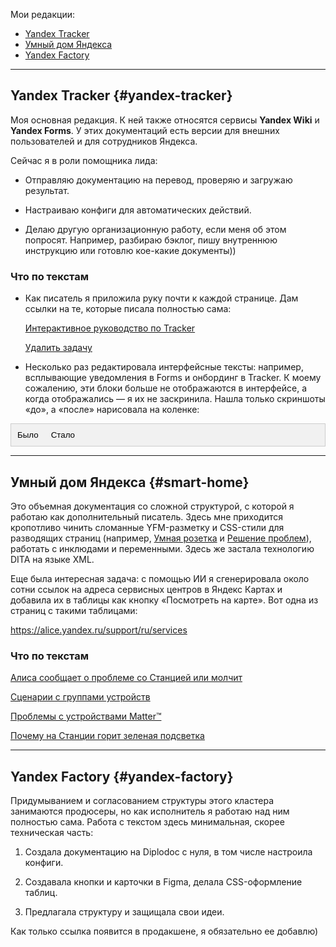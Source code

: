 Мои редакции:

- [Yandex Tracker](#yandex-tracker)
- [Умный дом Яндекса](#smart-home)
- [Yandex Factory](#yandex-factory)

---

## Yandex Tracker {#yandex-tracker}

Моя основная редакция. К ней также относятся сервисы **Yandex Wiki** и **Yandex Forms**. У этих документаций есть версии для внешних пользователей и для сотрудников Яндекса.

Сейчас я в роли помощника лида:

- Отправляю документацию на перевод, проверяю и загружаю результат.

- Настраиваю конфиги для автоматических действий.

- Делаю другую организационную работу, если меня об этом попросят. Например, разбираю бэклог, пишу внутреннюю инструкцию или готовлю кое-какие документы))

### Что по текстам

* Как писатель я приложила руку почти к каждой странице. Дам ссылки на те, которые писала полностью сама:

  [Интерактивное руководство по Tracker](https://yandex.ru/support/tracker/ru/user/quick-guide)

  [Удалить задачу](https://yandex.ru/support/tracker/ru/user/ticket-cancel)

* Несколько раз редактировала интерфейсные тексты: например, всплывающие уведомления в Forms и онбординг в Tracker. К моему сожалению, эти блоки больше не отображаются в интерфейсе, а когда отображались — я их не заскринила. Нашла только скриншоты «до», а «после» нарисовала на коленке:

<!-- Ссылки вкладки -->
<div class="tab">
  <button class="tablinks" onclick="openCity(event, 'London')">Было</button>
  <button class="tablinks" onclick="openCity(event, 'Paris')">Стало</button>
</div>
<!-- Содержимое вкладки -->
<div id="London" class="tabcontent">
 ![](_assets/3-3.jpg)
</div>
<div id="Paris" class="tabcontent">
  ![](_assets/3.jpg)
</div>
    </div>
</div>

---

## Умный дом Яндекса {#smart-home}

Это объемная документация со сложной структурой, с которой я работаю как дополнительный писатель. Здесь мне приходится кропотливо чинить сломанные YFM-разметку и CSS-стили для разводящих страниц (например, [Умная розетка](https://alice.yandex.ru/support/ru/socket/) и [Решение проблем](https://alice.yandex.ru/support/ru/station/troubleshooting/)), работать с инклюдами и переменными.  Здесь же застала технологию DITA на языке XML.

Еще была интересная задача: с помощью ИИ я сгенерировала около сотни ссылок на адреса сервисных центров в Яндекс Картах и добавила их в таблицы как кнопку «Посмотреть на карте». Вот одна из страниц с такими таблицами: 

https://alice.yandex.ru/support/ru/services

### Что по текстам 

[Алиса сообщает о проблеме со Станцией или молчит](https://alice.yandex.ru/support/ru/station/troubleshooting/assistant-reports#tape)

[Сценарии с группами устройств](https://alice.yandex.ru/support/ru/smart-home/scenarios/device-group)

[Проблемы с устройствами Matter™](https://alice.yandex.ru/support/ru/smart-home/third-party/troubleshooting/matter)

[Почему на Станции горит зеленая подсветка](https://alice.yandex.ru/support/ru/station/troubleshooting/green-light)

---

## Yandex Factory {#yandex-factory}

Придумыванием и согласованием структуры этого кластера занимаются продюсеры, но как исполнитель я работаю над ним полностью сама. Работа с текстом здесь минимальная, скорее техническая часть:

1. Создала документацию на Diplodoc с нуля, в том числе настроила конфиги.

2. Создавала кнопки и карточки в Figma, делала CSS-оформление таблиц.

3. Предлагала структуру и защищала свои идеи.

Как только ссылка появится в продакшене, я обязательно ее добавлю)



<style>
/* Стиль вкладки */
.tab {
  overflow: hidden;
  border: 1px solid #ccc;
  background-color: #f1f1f1;
}

/* Стиль кнопок, которые используются для открытия содержимого вкладки */
.tab button {
  background-color: inherit;
  float: left;
  border: none;
  outline: none;
  cursor: pointer;
  padding: 10px 10px;
  transition: 0.3s;
}

/* Изменение цвета фона кнопок при наведении курсора */
.tab button:hover {
  background-color: #ddd;
}

/* Создание активного/текущего класса связи вкладки */
.tab button.active {
  background-color: #ccc;
}

/* Стиль содержимого вкладки */
.tabcontent {
  display: none;
  padding: 6px 12px;
  border: 1px solid #ccc;
  border-top: none;
}
</style>

<script>
function openCity(evt, cityName) {
  // Объявить все переменные
  var i, tabcontent, tablinks;

  // Получить все элементы с помощью class="tabcontent" и спрятать их
  tabcontent = document.getElementsByClassName("tabcontent");
  for (i = 0; i < tabcontent.length; i++) {
    tabcontent[i].style.display = "none";
  }

  // Получить все элементы с помощью class="tablinks" и удалить class "active"
  tablinks = document.getElementsByClassName("tablinks");
  for (i = 0; i < tablinks.length; i++) {
    tablinks[i].className = tablinks[i].className.replace(" active", "");
  }

  // Показать текущую вкладку и добавить "active" класс для кнопки, которая открыла вкладку
  document.getElementById(cityName).style.display = "block";
  evt.currentTarget.className += " active";
}

